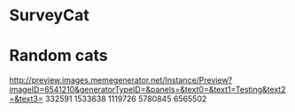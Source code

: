 # SurveyCat

# Random cats
http://preview.images.memegenerator.net/Instance/Preview?imageID=6541210&generatorTypeID=&panels=&text0=&text1=Testing&text2=&text3=
332591
1533638
1119726
5780845
6565502
